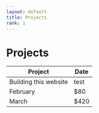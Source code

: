 ```yaml
---
layout: default
title: Projects
rank: 1
---
```


# Projects

| Project    | Date |
| -------- | ------- |
| Building this website  | test    |
| February | $80     |
| March    | $420    |
